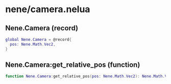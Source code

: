 # nene/camera.nelua
## Nene.Camera (record)

```lua
global Nene.Camera = @record{
  pos: Nene.Math.Vec2,
}
```

## Nene.Camera:get_relative_pos (function)

```lua
function Nene.Camera:get_relative_pos(pos: Nene.Math.Vec2): Nene.Math.Vec2
```
